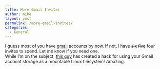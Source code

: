 ```yaml
---
title: More Gmail Invites
author: mike
layout: post
permalink: /more-gmail-invites/
categories:
  - General
---
```

I guess most of you have <a target="_blank" href="http://www.gmail.com">gmail</a> accounts by now. If not, I have <del>six</del> <del>five</del> four invites to spend. Let me know if you need one.  
While I&#8217;m on the subject, <a target="_blank" href="http://richard.jones.name/google-hacks/gmail-filesystem/gmail-filesystem.html">this guy</a> has created a hack for using your Gmail account storage as a mountable Linux filesystem! Amazing.